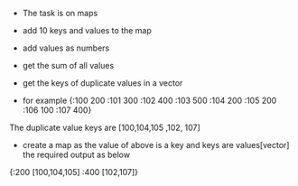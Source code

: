 - The task is on maps

- add 10 keys and values to the map

- add values as numbers

- get the sum of all values 

- get the keys of duplicate values in a vector

- for example {:100 200 :101 300 :102 400 :103 500 :104 200 :105 200 :106 100 :107 400}

The duplicate value keys are [100,104,105 ,102, 107]

- create a map as the value of above is a key and keys are values[vector] the required output as below

{:200 [100,104,105] :400 [102,107]}

